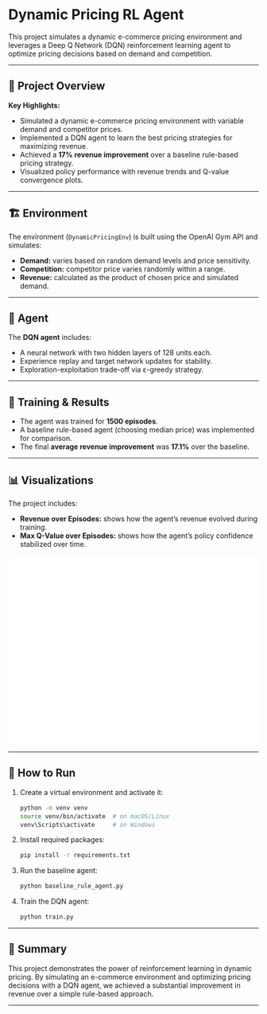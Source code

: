 # Dynamic Pricing RL Agent

This project simulates a dynamic e-commerce pricing environment and leverages a Deep Q Network (DQN) reinforcement learning agent to optimize pricing decisions based on demand and competition.

---

## 🛒 Project Overview

**Key Highlights:**
- Simulated a dynamic e-commerce pricing environment with variable demand and competitor prices.
- Implemented a DQN agent to learn the best pricing strategies for maximizing revenue.
- Achieved a **17% revenue improvement** over a baseline rule-based pricing strategy.
- Visualized policy performance with revenue trends and Q-value convergence plots.

---

## 🏗️ Environment

The environment (`DynamicPricingEnv`) is built using the OpenAI Gym API and simulates:
- **Demand:** varies based on random demand levels and price sensitivity.
- **Competition:** competitor price varies randomly within a range.
- **Revenue:** calculated as the product of chosen price and simulated demand.

---

## 🔧 Agent

The **DQN agent** includes:
- A neural network with two hidden layers of 128 units each.
- Experience replay and target network updates for stability.
- Exploration-exploitation trade-off via ε-greedy strategy.

---

## 🧪 Training & Results

- The agent was trained for **1500 episodes**.
- A baseline rule-based agent (choosing median price) was implemented for comparison.
- The final **average revenue improvement** was **17.1%** over the baseline.

---

## 📊 Visualizations

The project includes:
- **Revenue over Episodes:** shows how the agent’s revenue evolved during training.
- **Max Q-Value over Episodes:** shows how the agent’s policy confidence stabilized over time.

![Revenue and Q-value plots](plots/revenue_qvalue.png)


---

## 🚀 How to Run

1. Create a virtual environment and activate it:
    ```bash
    python -m venv venv
    source venv/bin/activate  # on macOS/Linux
    venv\Scripts\activate     # on Windows
    ```

2. Install required packages:
    ```bash
    pip install -r requirements.txt
    ```

3. Run the baseline agent:
    ```bash
    python baseline_rule_agent.py
    ```

4. Train the DQN agent:
    ```bash
    python train.py
    ```

---

## 📝 Summary

This project demonstrates the power of reinforcement learning in dynamic pricing. By simulating an e-commerce environment and optimizing pricing decisions with a DQN agent, we achieved a substantial improvement in revenue over a simple rule-based approach.

---

